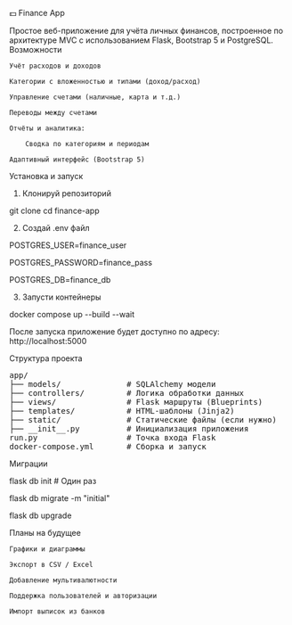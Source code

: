 💵 Finance App

Простое веб-приложение для учёта личных финансов, построенное по архитектуре MVC с использованием Flask, Bootstrap 5 и PostgreSQL.
  Возможности

    Учёт расходов и доходов

    Категории с вложенностью и типами (доход/расход)

    Управление счетами (наличные, карта и т.д.)

    Переводы между счетами

    Отчёты и аналитика:

        Сводка по категориям и периодам

    Адаптивный интерфейс (Bootstrap 5)


Установка и запуск

1. Клонируй репозиторий

git clone
cd finance-app

2. Создай .env файл

POSTGRES_USER=finance_user

POSTGRES_PASSWORD=finance_pass

POSTGRES_DB=finance_db

3. Запусти контейнеры

docker compose up --build --wait

После запуска приложение будет доступно по адресу:
http://localhost:5000

Структура проекта
<pre>
app/
├── models/              # SQLAlchemy модели
├── controllers/         # Логика обработки данных
├── views/               # Flask маршруты (Blueprints)
├── templates/           # HTML-шаблоны (Jinja2)
├── static/              # Статические файлы (если нужно)
├── __init__.py          # Инициализация приложения
run.py                   # Точка входа Flask
docker-compose.yml       # Сборка и запуск
</pre>
Миграции

flask db init          # Один раз

flask db migrate -m "initial"

flask db upgrade

  Планы на будущее

    Графики и диаграммы

    Экспорт в CSV / Excel

    Добавление мультивалютности

    Поддержка пользователей и авторизации

    Импорт выписок из банков

